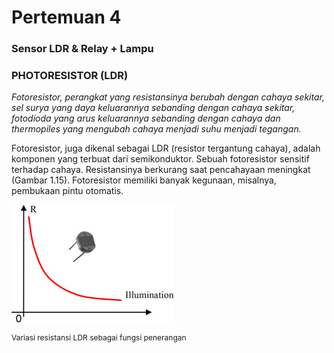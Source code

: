 # Pertemuan 4

### Sensor LDR & Relay + Lampu

### PHOTORESISTOR (LDR)

<i>Fotoresistor, perangkat yang resistansinya berubah dengan cahaya sekitar, sel surya yang daya keluarannya sebanding dengan cahaya sekitar, fotodioda yang arus keluarannya sebanding dengan cahaya dan thermopiles yang mengubah cahaya menjadi suhu menjadi tegangan.
</i>
<br>
<p>Fotoresistor, juga dikenal sebagai LDR (resistor tergantung cahaya), adalah komponen yang terbuat dari semikonduktor. Sebuah fotoresistor sensitif terhadap cahaya. Resistansinya berkurang saat pencahayaan meningkat (Gambar 1.15). Fotoresistor memiliki banyak kegunaan, misalnya, pembukaan pintu otomatis.<p>
<img src="ldr-grafik.jpg" alt="LDR-grafik">
<p style="font-size: 9pt;">Variasi resistansi LDR sebagai fungsi penerangan<p>